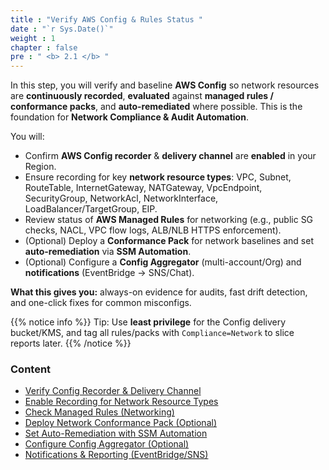 ```yaml
---
title : "Verify AWS Config & Rules Status "
date : "`r Sys.Date()`"
weight : 1
chapter : false
pre : " <b> 2.1 </b> "
---
```

In this step, you will verify and baseline **AWS Config** so network resources are **continuously recorded**, **evaluated** against **managed rules / conformance packs**, and **auto-remediated** where possible. This is the foundation for **Network Compliance & Audit Automation**.

You will:
- Confirm **AWS Config recorder** & **delivery channel** are **enabled** in your Region.
- Ensure recording for key **network resource types**: VPC, Subnet, RouteTable, InternetGateway, NATGateway, VpcEndpoint, SecurityGroup, NetworkAcl, NetworkInterface, LoadBalancer/TargetGroup, EIP.
- Review status of **AWS Managed Rules** for networking (e.g., public SG checks, NACL, VPC flow logs, ALB/NLB HTTPS enforcement).
- (Optional) Deploy a **Conformance Pack** for network baselines and set **auto-remediation** via **SSM Automation**.
- (Optional) Configure a **Config Aggregator** (multi-account/Org) and **notifications** (EventBridge → SNS/Chat).

**What this gives you:** always-on evidence for audits, fast drift detection, and one-click fixes for common misconfigs.

{{% notice info %}}
Tip: Use **least privilege** for the Config delivery bucket/KMS, and tag all rules/packs with `Compliance=Network` to slice reports later.
{{% /notice %}}

### Content
- [Verify Config Recorder & Delivery Channel](2.1.1-verify-config-recorder/)
- [Enable Recording for Network Resource Types](2.1.2-enable-network-types/)
- [Check Managed Rules (Networking)](2.1.3-check-managed-rules/)
- [Deploy Network Conformance Pack (Optional)](2.1.4-deploy-conformance-pack/)
- [Set Auto-Remediation with SSM Automation](2.1.5-auto-remediation-ssm/)
- [Configure Config Aggregator (Optional)](2.1.6-config-aggregator/)
- [Notifications & Reporting (EventBridge/SNS)](2.1.7-notifications-reporting/)

